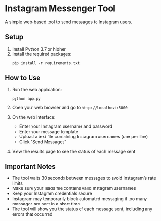 # Instagram Messenger Tool

A simple web-based tool to send messages to Instagram users.

## Setup

1. Install Python 3.7 or higher
2. Install the required packages:
   ```
   pip install -r requirements.txt
   ```

## How to Use

1. Run the web application:
   ```
   python app.py
   ```

2. Open your web browser and go to `http://localhost:5000`

3. On the web interface:
   - Enter your Instagram username and password
   - Enter your message template
   - Upload a text file containing Instagram usernames (one per line)
   - Click "Send Messages"

4. View the results page to see the status of each message sent

## Important Notes

- The tool waits 30 seconds between messages to avoid Instagram's rate limits
- Make sure your leads file contains valid Instagram usernames
- Keep your Instagram credentials secure
- Instagram may temporarily block automated messaging if too many messages are sent in a short time
- The tool will show you the status of each message sent, including any errors that occurred 